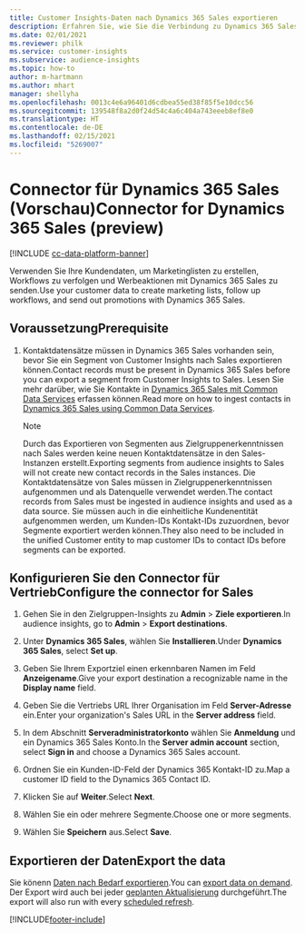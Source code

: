 ```yaml
---
title: Customer Insights-Daten nach Dynamics 365 Sales exportieren
description: Erfahren Sie, wie Sie die Verbindung zu Dynamics 365 Sales konfigurieren.
ms.date: 02/01/2021
ms.reviewer: philk
ms.service: customer-insights
ms.subservice: audience-insights
ms.topic: how-to
author: m-hartmann
ms.author: mhart
manager: shellyha
ms.openlocfilehash: 0013c4e6a96401d6cdbea55ed38f85f5e10dcc56
ms.sourcegitcommit: 139548f8a2d0f24d54c4a6c404a743eeeb8ef8e0
ms.translationtype: HT
ms.contentlocale: de-DE
ms.lasthandoff: 02/15/2021
ms.locfileid: "5269007"
---
```

# <a name="connector-for-dynamics-365-sales-preview"></a><span data-ttu-id="2654e-103">Connector für Dynamics 365 Sales (Vorschau)</span><span class="sxs-lookup"><span data-stu-id="2654e-103">Connector for Dynamics 365 Sales (preview)</span></span>

[!INCLUDE [cc-data-platform-banner](../includes/cc-data-platform-banner.md)]

<span data-ttu-id="2654e-104">Verwenden Sie Ihre Kundendaten, um Marketinglisten zu erstellen, Workflows zu verfolgen und Werbeaktionen mit Dynamics 365 Sales zu senden.</span><span class="sxs-lookup"><span data-stu-id="2654e-104">Use your customer data to create marketing lists, follow up workflows, and send out promotions with Dynamics 365 Sales.</span></span>

## <a name="prerequisite"></a><span data-ttu-id="2654e-105">Voraussetzung</span><span class="sxs-lookup"><span data-stu-id="2654e-105">Prerequisite</span></span>

1. <span data-ttu-id="2654e-106">Kontaktdatensätze müssen in Dynamics 365 Sales vorhanden sein, bevor Sie ein Segment von Customer Insights nach Sales exportieren können.</span><span class="sxs-lookup"><span data-stu-id="2654e-106">Contact records must be present in Dynamics 365 Sales before you can export a segment from Customer Insights to Sales.</span></span> <span data-ttu-id="2654e-107">Lesen Sie mehr darüber, wie Sie Kontakte in [Dynamics 365 Sales mit Common Data Services](connect-power-query.md) erfassen können.</span><span class="sxs-lookup"><span data-stu-id="2654e-107">Read more on how to ingest contacts in [Dynamics 365 Sales using Common Data Services](connect-power-query.md).</span></span>

   > [!NOTE]
   > <span data-ttu-id="2654e-108">Durch das Exportieren von Segmenten aus Zielgruppenerkenntnissen nach Sales werden keine neuen Kontaktdatensätze in den Sales-Instanzen erstellt.</span><span class="sxs-lookup"><span data-stu-id="2654e-108">Exporting segments from audience insights to Sales will not create new contact records in the Sales instances.</span></span> <span data-ttu-id="2654e-109">Die Kontaktdatensätze von Sales müssen in Zielgruppenerkenntnissen aufgenommen und als Datenquelle verwendet werden.</span><span class="sxs-lookup"><span data-stu-id="2654e-109">The contact records from Sales must be ingested in audience insights and used as a data source.</span></span> <span data-ttu-id="2654e-110">Sie müssen auch in die einheitliche Kundenentität aufgenommen werden, um Kunden-IDs Kontakt-IDs zuzuordnen, bevor Segmente exportiert werden können.</span><span class="sxs-lookup"><span data-stu-id="2654e-110">They also need to be included in the unified Customer entity to map customer IDs to contact IDs before segments can be exported.</span></span>

## <a name="configure-the-connector-for-sales"></a><span data-ttu-id="2654e-111">Konfigurieren Sie den Connector für Vertrieb</span><span class="sxs-lookup"><span data-stu-id="2654e-111">Configure the connector for Sales</span></span>

1. <span data-ttu-id="2654e-112">Gehen Sie in den Zielgruppen-Insights zu **Admin** > **Ziele exportieren**.</span><span class="sxs-lookup"><span data-stu-id="2654e-112">In audience insights, go to **Admin** > **Export destinations**.</span></span>

1. <span data-ttu-id="2654e-113">Unter **Dynamics 365 Sales**, wählen Sie **Installieren**.</span><span class="sxs-lookup"><span data-stu-id="2654e-113">Under **Dynamics 365 Sales**, select **Set up**.</span></span>

1. <span data-ttu-id="2654e-114">Geben Sie Ihrem Exportziel einen erkennbaren Namen im Feld **Anzeigename**.</span><span class="sxs-lookup"><span data-stu-id="2654e-114">Give your export destination a recognizable name in the **Display name** field.</span></span>

1. <span data-ttu-id="2654e-115">Geben Sie die Vertriebs URL Ihrer Organisation im Feld **Server-Adresse** ein.</span><span class="sxs-lookup"><span data-stu-id="2654e-115">Enter your organization's Sales URL in the **Server address** field.</span></span>

1. <span data-ttu-id="2654e-116">In dem Abschnitt **Serveradministratorkonto** wählen Sie **Anmeldung** und ein Dynamics 365 Sales Konto.</span><span class="sxs-lookup"><span data-stu-id="2654e-116">In the **Server admin account** section, select **Sign in** and choose a Dynamics 365 Sales account.</span></span>

1. <span data-ttu-id="2654e-117">Ordnen Sie ein Kunden-ID-Feld der Dynamics 365 Kontakt-ID zu.</span><span class="sxs-lookup"><span data-stu-id="2654e-117">Map a customer ID field to the Dynamics 365 Contact ID.</span></span>

1. <span data-ttu-id="2654e-118">Klicken Sie auf **Weiter**.</span><span class="sxs-lookup"><span data-stu-id="2654e-118">Select **Next**.</span></span>

1. <span data-ttu-id="2654e-119">Wählen Sie ein oder mehrere Segmente.</span><span class="sxs-lookup"><span data-stu-id="2654e-119">Choose one or more segments.</span></span>

1. <span data-ttu-id="2654e-120">Wählen Sie **Speichern** aus.</span><span class="sxs-lookup"><span data-stu-id="2654e-120">Select **Save**.</span></span>

## <a name="export-the-data"></a><span data-ttu-id="2654e-121">Exportieren der Daten</span><span class="sxs-lookup"><span data-stu-id="2654e-121">Export the data</span></span>

<span data-ttu-id="2654e-122">Sie könenn [Daten nach Bedarf exportieren](export-destinations.md).</span><span class="sxs-lookup"><span data-stu-id="2654e-122">You can [export data on demand](export-destinations.md).</span></span> <span data-ttu-id="2654e-123">Der Export wird auch bei jeder [geplanten Aktualisierung](system.md#schedule-tab) durchgeführt.</span><span class="sxs-lookup"><span data-stu-id="2654e-123">The export will also run with every [scheduled refresh](system.md#schedule-tab).</span></span>


[!INCLUDE[footer-include](../includes/footer-banner.md)]